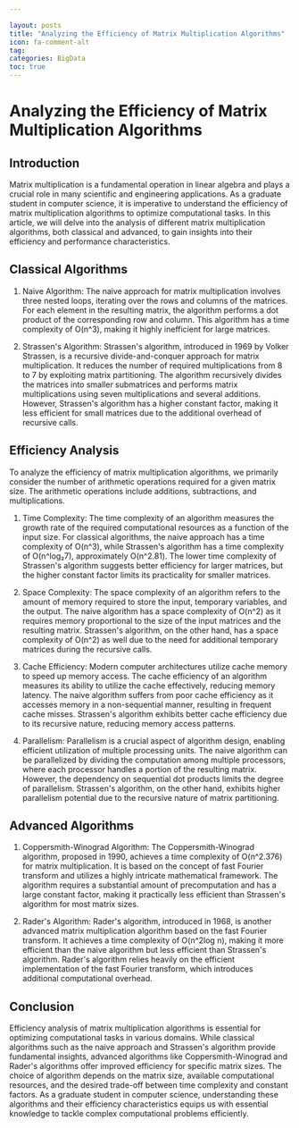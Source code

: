 ```yaml
---

layout: posts
title: "Analyzing the Efficiency of Matrix Multiplication Algorithms"
icon: fa-comment-alt
tag:      
categories: BigData
toc: true
---
```




# Analyzing the Efficiency of Matrix Multiplication Algorithms

## Introduction
Matrix multiplication is a fundamental operation in linear algebra and plays a crucial role in many scientific and engineering applications. As a graduate student in computer science, it is imperative to understand the efficiency of matrix multiplication algorithms to optimize computational tasks. In this article, we will delve into the analysis of different matrix multiplication algorithms, both classical and advanced, to gain insights into their efficiency and performance characteristics.

## Classical Algorithms
1. Naive Algorithm:
The naive approach for matrix multiplication involves three nested loops, iterating over the rows and columns of the matrices. For each element in the resulting matrix, the algorithm performs a dot product of the corresponding row and column. This algorithm has a time complexity of O(n^3), making it highly inefficient for large matrices.

2. Strassen's Algorithm:
Strassen's algorithm, introduced in 1969 by Volker Strassen, is a recursive divide-and-conquer approach for matrix multiplication. It reduces the number of required multiplications from 8 to 7 by exploiting matrix partitioning. The algorithm recursively divides the matrices into smaller submatrices and performs matrix multiplications using seven multiplications and several additions. However, Strassen's algorithm has a higher constant factor, making it less efficient for small matrices due to the additional overhead of recursive calls.

## Efficiency Analysis
To analyze the efficiency of matrix multiplication algorithms, we primarily consider the number of arithmetic operations required for a given matrix size. The arithmetic operations include additions, subtractions, and multiplications.

1. Time Complexity:
The time complexity of an algorithm measures the growth rate of the required computational resources as a function of the input size. For classical algorithms, the naive approach has a time complexity of O(n^3), while Strassen's algorithm has a time complexity of O(n^log₂7), approximately O(n^2.81). The lower time complexity of Strassen's algorithm suggests better efficiency for larger matrices, but the higher constant factor limits its practicality for smaller matrices.

2. Space Complexity:
The space complexity of an algorithm refers to the amount of memory required to store the input, temporary variables, and the output. The naive algorithm has a space complexity of O(n^2) as it requires memory proportional to the size of the input matrices and the resulting matrix. Strassen's algorithm, on the other hand, has a space complexity of O(n^2) as well due to the need for additional temporary matrices during the recursive calls.

3. Cache Efficiency:
Modern computer architectures utilize cache memory to speed up memory access. The cache efficiency of an algorithm measures its ability to utilize the cache effectively, reducing memory latency. The naive algorithm suffers from poor cache efficiency as it accesses memory in a non-sequential manner, resulting in frequent cache misses. Strassen's algorithm exhibits better cache efficiency due to its recursive nature, reducing memory access patterns.

4. Parallelism:
Parallelism is a crucial aspect of algorithm design, enabling efficient utilization of multiple processing units. The naive algorithm can be parallelized by dividing the computation among multiple processors, where each processor handles a portion of the resulting matrix. However, the dependency on sequential dot products limits the degree of parallelism. Strassen's algorithm, on the other hand, exhibits higher parallelism potential due to the recursive nature of matrix partitioning.

## Advanced Algorithms
1. Coppersmith-Winograd Algorithm:
The Coppersmith-Winograd algorithm, proposed in 1990, achieves a time complexity of O(n^2.376) for matrix multiplication. It is based on the concept of fast Fourier transform and utilizes a highly intricate mathematical framework. The algorithm requires a substantial amount of precomputation and has a large constant factor, making it practically less efficient than Strassen's algorithm for most matrix sizes.

2. Rader's Algorithm:
Rader's algorithm, introduced in 1968, is another advanced matrix multiplication algorithm based on the fast Fourier transform. It achieves a time complexity of O(n^2log n), making it more efficient than the naive algorithm but less efficient than Strassen's algorithm. Rader's algorithm relies heavily on the efficient implementation of the fast Fourier transform, which introduces additional computational overhead.

## Conclusion
Efficiency analysis of matrix multiplication algorithms is essential for optimizing computational tasks in various domains. While classical algorithms such as the naive approach and Strassen's algorithm provide fundamental insights, advanced algorithms like Coppersmith-Winograd and Rader's algorithms offer improved efficiency for specific matrix sizes. The choice of algorithm depends on the matrix size, available computational resources, and the desired trade-off between time complexity and constant factors. As a graduate student in computer science, understanding these algorithms and their efficiency characteristics equips us with essential knowledge to tackle complex computational problems efficiently.